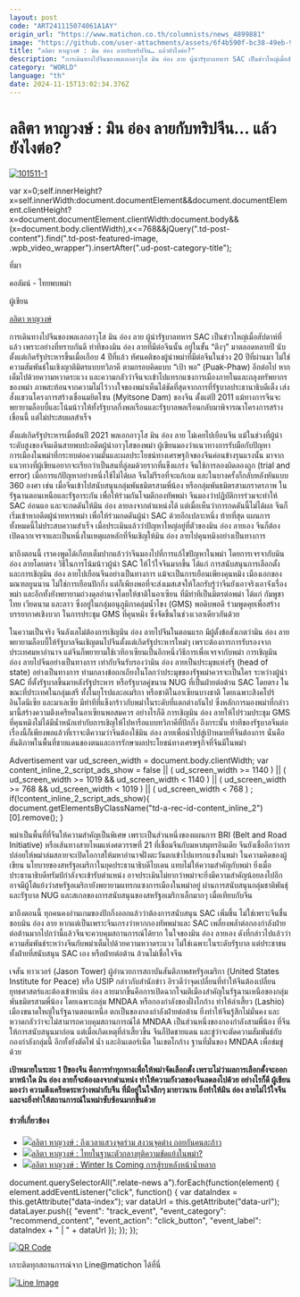 ```yaml
---
layout: post
code: "ART241115074061A1AY"
origin_url: "https://www.matichon.co.th/columnists/news_4899881"
image: "https://github.com/user-attachments/assets/6f4b590f-bc38-49eb-93dd-1026d9c0237d"
title: "ลลิตา หาญวงษ์ : มิน อ่อง ลายกับทริปจีน… แล้วยังไงต่อ?"
description: "การเดินทางไปจีนของพลเอกอาวุโส มิน อ่อง ลาย ผู้นำรัฐบาลทหาร SAC เป็นข่าวใหญ่เมื่อสัปดาห์ที่แล้ว เพราะอย่างที่ทราบกันดี ท่าทีของมิน อ่อง ลายที่มีต่อจีนนั้น"
category: "WORLD"
language: "th"
date: 2024-11-15T13:02:34.376Z
---
```


# ลลิตา หาญวงษ์ : มิน อ่อง ลายกับทริปจีน… แล้วยังไงต่อ?

[![](https://www.matichon.co.th/wp-content/uploads/2024/11/101511-1.jpg "101511-1")](https://www.matichon.co.th/wp-content/uploads/2024/11/101511-1.jpg)

var x=0;self.innerHeight?x=self.innerWidth:document.documentElement&&document.documentElement.clientHeight?x=document.documentElement.clientWidth:document.body&&(x=document.body.clientWidth),x<=768&&jQuery(".td-post-content").find(".td-post-featured-image, .wpb\_video\_wrapper").insertAfter(".ud-post-category-title");

ที่มา

คอลัมน์ - ไทยพบพม่า

ผู้เขียน

[ลลิตา หาญวงษ์](https://www.matichon.co.th/columnist/%e0%b8%a5%e0%b8%a5%e0%b8%b4%e0%b8%95%e0%b8%b2-%e0%b8%ab%e0%b8%b2%e0%b8%8d%e0%b8%a7%e0%b8%87%e0%b8%a9%e0%b9%8c)

การเดินทางไปจีนของพลเอกอาวุโส มิน อ่อง ลาย ผู้นำรัฐบาลทหาร SAC เป็นข่าวใหญ่เมื่อสัปดาห์ที่แล้ว เพราะอย่างที่ทราบกันดี ท่าทีของมิน อ่อง ลายที่มีต่อจีนนั้น อยู่ในขั้น “ตึงๆ” มาตลอดหลายปี นับตั้งแต่เกิดรัฐประหารขึ้นเมื่อเกือบ 4 ปีที่แล้ว ทัศนคติของผู้นำพม่าที่มีต่อจีนในช่วง 20 ปีที่ผ่านมา ไม่ใช่ความสัมพันธ์ในเชิงญาติมิตรแบบทวิภาคี ตามกรอบคิดแบบ “เป้า พอ” (Puak-Phaw) อีกต่อไป หากเต็มไปด้วยความหวาดระแวง และความกลัวว่าจีนจะเข้าไปแทรกแซงการเมืองภายในและถลุงทรัพยากรของพม่า ภาพสะท้อนจากความไม่ไว้วางใจของพม่าเห็นได้ชัดที่สุดจากการที่รัฐบาลประธานาธิบดีเต็ง เส่ง สั่งแขวนโครงการสร้างเขื่อนมยิตโซน (Myitsone Dam) ของจีน ตั้งแต่ปี 2011 แม้ทางการจีนจะพยายามล็อบบี้และโน้มน้าวให้ทั้งรัฐบาลกึ่งพลเรือนและรัฐบาลพลเรือนกลับมาพิจารณาโครงการสร้างเขื่อนนี้ แต่ไม่ประสบผลสำเร็จ

ตั้งแต่เกิดรัฐประหารเมื่อต้นปี 2021 พลเอกอาวุโส มิน อ่อง ลาย ไม่เคยไปเยือนจีน แม้ในช่วงที่ผู้นำระดับสูงของจีนเดินสายพบปะอดีตผู้นำอาวุโสของพม่า ผู้เขียนมองว่าแนวทางการรับมือกับปัญหาการเมืองในพม่าที่กระทบต่อความมั่นและผลประโยชน์ทางเศรษฐกิจของจีนค่อนข้างรุนแรงนั้น มาจากแนวทางที่ผู้เขียนอยากจะเรียกว่าเป็นสนที่ลู่ลมด้วยรากที่แข็งแกร่ง จีนใช้การลองผิดลองถูก (trial and error) เมื่อการแก้ปัญหาอย่างหนึ่งใช้ไม่ได้ผล จีนไม่รีรอที่จะแก้เกม และในบางครั้งก็กลับหลังหันแบบ 360 องศา เช่น เมื่อจีนเข้าไปสนับสนุนกลุ่มพันธมิตรสามพี่น้อง หรือกลุ่มพันธมิตรสามภราดรภาพ ในรัฐฉานตอนเหนือและรัฐอาระกัน เพื่อให้ร่วมกันโจมตีกองทัพพม่า จีนมองว่าปฏิบัติการร่วมจะทำให้ SAC อ่อนแอ และจะกดดันให้มิน อ่อง ลายลงจากตำแหน่งได้ แต่เมื่อเห็นว่าการกดดันนี้ไม่ได้ผล จีนก็เริ่มเข้าหาอดีตผู้นำทหารพม่า เพื่อให้ร่วมกดดันผู้นำ SAC ด้วยอีกเปลาะหนึ่ง ท้ายที่สุด แผนการทั้งหมดนี้ไม่ประสบความสำเร็จ เมื่อประเมินแล้วว่าปัญหาใหญ่อยู่ที่ตัวของมิน อ่อง ลายเอง จีนก็ต้องเปิดฉากเจรจาและเป็นหนึ่งในเหตุผลหลักที่จีนเชิญให้มิน อ่อง ลายไปคุนหมิงอย่างเป็นทางการ

มาถึงตอนนี้ เราคงพูดได้เกือบเต็มปากแล้วว่าจีนมองไปที่การแก้ไขปัญหาในพม่า โดยการเจรจากับมิน อ่อง ลายโดยตรง วิธีในการโน้มน้าวผู้นำ SAC ให้ไว้ใจจีนมากขึ้น ได้แก่ การสนับสนุนการเลือกตั้ง และการเชิญมิน อ่อง ลายไปเยือนจีนอย่างเป็นทางการ แม้จะเป็นการเยือนเพียงคุนหมิง เมืองเอกของมณฑลยูนนาน ไม่ใช่การเยือนปักกิ่ง แต่ก็เพียงพอที่จะส่งเมสเสจให้โลกรับรู้ว่าจีนยังเอาจริงเอาจังเรื่องพม่า และอีกทั้งยังพยายามถ่วงดุลอำนาจโดยให้ชาติในอาเซียน ที่มีท่าทีเป็นมิตรต่อพม่า ได้แก่ กัมพูชา ไทย เวียดนาม และลาว ซึ่งอยู่ในกลุ่มอนุภูมิภาคลุ่มน้ำโขง (GMS) พอดิบพอดี ร่วมพูดคุยเพื่อสร้างบรรยากาศเชิงบวก ในการประชุม GMS ที่คุนหมิง ซึ่งจัดขึ้นในช่วงเวลาเดียวกันด้วย

ในความเป็นจริง จีนลังเลไม่ต้องการเชิญมิน อ่อง ลายไปจีนในตอนแรก มีผู้ตั้งข้อสังเกตว่ามิน อ่อง ลายพยายามล็อบบี้ให้รัฐบาลจีนเชิญตนไปจีนตั้งแต่เกิดรัฐประหารใหม่ๆ เพราะต้องการการรับรองจากประเทศมหาอำนาจ แต่จีนก็พยายามใช้เวทีอาเซียนเป็นอีกหนึ่งวิธีการเพื่อเจรจากับพม่า การเชิญมิน อ่อง ลายไปจีนอย่างเป็นทางการ เท่ากับจีนรับรองว่ามิน อ่อง ลายเป็นประมุขแห่งรัฐ (head of state) อย่างเป็นทางการ ท่ามกลางข้อถกเถียงในโลกว่าประมุขของรัฐพม่าควรจะเป็นใคร ระหว่างผู้นำ SAC ที่ตั้งรัฐบาลขึ้นมาหลังรัฐประหาร หรือรัฐบาลคู่ขนาน NUG ที่เป็นฝ่ายต่อต้าน SAC โดยตรง ในขณะที่ประเทศในกลุ่มเสรี ทั้งในยุโรปและอเมริกา หรือชาติในอาเซียนบางชาติ โดยเฉพาะสิงคโปร์ อินโดนีเซีย และมาเลเซีย มีท่าทีที่แข็งกร้าวกับพม่าในระดับที่แตกต่างกันไป ซึ่งหลักการมองพม่าที่กล่าวมานี้สร้างความตึงเครียดในอาเซียนพอสมควร อย่างไรก็ดี การเชิญมิน อ่อง ลายให้ไปร่วมประชุม GMS ที่คุนหมิงไม่ได้มีน้ำหนักเท่ากับการเชิญให้ไปหารือแบบทวิภาคีที่ปักกิ่ง ถึงกระนั้น ท่าทีของรัฐบาลจีนต่อเรื่องนี้ก็เพียงพอแล้วที่เราจะตีความว่าจีนต้องใช้มิน อ่อง ลายเพื่อนำไปสู่เป้าหมายที่จีนต้องการ นั่นคือสันติภาพในพื้นที่ชายแดนของตนและการรักษาผลประโยชน์ทางเศรษฐกิจที่จีนมีในพม่า

Advertisement var ud\_screen\_width = document.body.clientWidth; var content\_inline\_2\_script\_ads\_show = false || ( ud\_screen\_width >= 1140 ) || ( ud\_screen\_width >= 1019 && ud\_screen\_width < 1140 ) || ( ud\_screen\_width >= 768 && ud\_screen\_width < 1019 ) || ( ud\_screen\_width < 768 ) ; if(!content\_inline\_2\_script\_ads\_show){ document.getElementsByClassName("td-a-rec-id-content\_inline\_2")\[0\].remove(); }

พม่าเป็นพื้นที่ที่จีนให้ความสำคัญเป็นพิเศษ เพราะเป็นส่วนหนึ่งของแผนการ BRI (Belt and Road Initiative) หรือเส้นทางสายไหมแห่งศตวรรษที่ 21 ที่เชื่อมจีนกับมหาสมุทรอินเดีย จีนยังเชื่ออีกว่าการปล่อยให้พม่าล่มสลายจะเปิดโอกาสให้มหาอำนาจฝั่งตะวันตกเข้าไปแทรกแซงในพม่า ในความคิดของผู้เขียน นโยบายของสหรัฐอเมริกาในยุคประธานาธิบดีไบเดน แทบไม่ให้ความสำคัญกับพม่า ยิ่งเมื่อประธานาธิบดีทรัมป์กำลังจะเข้ารับตำแหน่ง อาจประเมินไม่ยากว่าพม่าจะยิ่งมีความสำคัญน้อยลงไปอีก อาจมีผู้โต้แย้งว่าสหรัฐอเมริกายังพยายามแทรกแซงการเมืองในพม่าอยู่ ผ่านการสนับสนุนกลุ่มชาติพันธุ์และรัฐบาล NUG และสเกลของการสนับสนุนของสหรัฐอเมริกาเล็กมากๆ เมื่อเทียบกับจีน

มาถึงตอนนี้ ทุกคนคงอ่านเกมของปักกิ่งออกแล้วว่าต้องการสนับสนุน SAC เพิ่มขึ้น ไม่ใช่เพราะจีนชื่นชอบมิน อ่อง ลาย หากแต่เป็นเพราะจีนเกรงว่าหากกองทัพพม่าและ SAC เพลี่ยงพล้ำต่อกองกำลังฝ่ายต่อต้านมากไปกว่านี้แล้วจีนจะควบคุมสถานการณ์ได้ยาก ในใจของมิน อ่อง ลายเอง ดังที่กล่าวไปแล้วว่าความสัมพันธ์ระหว่างจีนกับพม่าเต็มไปด้วยความหวาดระแวง ไม่ใช่เฉพาะในระดับรัฐบาล แต่ประชาชนทั้งฝ่ายที่สนับสนุน SAC เอง หรือฝ่ายต่อต้าน ล้วนไม่เชื่อใจจีน

เจสัน ทาวเวอร์ (Jason Tower) ผู้อำนวยการสถาบันสันติภาพสหรัฐอเมริกา (United States Institute for Peace) หรือ USIP กล่าวกับสำนักข่าว อิรวดีว่าจุดเปลี่ยนที่ทำให้จีนต้องเปลี่ยนยุทธศาสตร์และต้องเข้าหามิน อ่อง ลายมากขึ้นคือการเปิดฉากโจมตีเมืองสำคัญในรัฐฉานเหนือของกลุ่มพันธมิตรสามพี่น้อง โดยเฉพาะกลุ่ม MNDAA หรือกองกำลังของฝั่งโกก้าง ทำให้ล่าเสี้ยว (Lashio) เมืองขนาดใหญ่ในรัฐฉานตอนเหนือ ตกเป็นของกองกำลังฝ่ายต่อต้าน ยิ่งทำให้จีนรู้สึกไม่มั่นคง และหวาดกลัวว่าจะไม่สามารถควบคุมสถานการณ์ได้ MNDAA เป็นส่วนหนึ่งของกองกำลังสามพี่น้อง ที่จีนให้การสนับสนุนมาก่อน แต่เมื่อเกิดเหตุที่ล่าเสี้ยวขึ้น จีนก็ปิดชายแดน และขู่ว่าจะตัดความสัมพันธ์กับกองกำลังกลุ่มนี้ อีกทั้งยังตัดไฟ น้ำ และอินเตอร์เน็ต ในเขตโกก้าง ฐานที่มั่นของ MNDAA เพื่อข่มขู่ด้วย

**เป้าหมายในระยะ 1 ปีของจีน คือการทำทุกทางเพื่อให้พม่าจัดเลือกตั้ง เพราะไม่ว่าผลการเลือกตั้งจะออกมาหน้าใด มิน อ่อง ลายก็จะต้องลงจากตำแหน่ง ทำให้ความกังวลของจีนลดลงไปด้วย อย่างไรก็ดี ผู้เขียนมองว่า ความตึงเครียดระหว่างพม่ากับจีน ที่มีอยู่ในใจลึกๆ มายาวนาน ยิ่งทำให้มิน อ่อง ลายไม่ไว้ใจจีน และจะยิ่งทำให้สถานการณ์ในพม่าซับซ้อนมากขึ้นด้วย**

#### ข่าวที่เกี่ยวข้อง

*   [![](https://www.matichon.co.th/wp-content/uploads/2024/10/101810-1.jpg)ลลิตา หาญวงษ์ : ถึงเวลาแสวงจุดร่วม สงวนจุดต่าง ถอยกันคนละก้าว](https://www.matichon.co.th/columnists/news_4851988)
*   [![](https://www.matichon.co.th/wp-content/uploads/2024/10/ภป-ไทยตัวกลางยุติขัดแย้งในพม่า.jpg)ลลิตา หาญวงษ์ : ไทยในฐานะตัวกลางยุติความขัดแย้งในพม่า?](https://www.matichon.co.th/columnists/news_4823868)
*   [![](https://www.matichon.co.th/wp-content/uploads/2024/09/102009-1.jpg)ลลิตา หาญวงษ์ : Winter Is Coming การสู้รบหลังหน้าน้ำหลาก](https://www.matichon.co.th/columnists/news_4801912)

document.querySelectorAll(".relate-news a").forEach(function(element) { element.addEventListener("click", function() { var dataIndex = this.getAttribute("data-index"); var dataUrl = this.getAttribute("data-url"); dataLayer.push({ "event": "track\_event", "event\_category": "recommend\_content", "event\_action": "click\_button", "event\_label": dataIndex + " | " + dataUrl }); }); });

[![QR Code](https://www.matichon.co.th/wp-content/uploads/2023/07/wob1371z.jpg)](https://lin.ee/ht0nDxX)

เกาะติดทุกสถานการณ์จาก Line@matichon ได้ที่นี่

[![Line Image](https://www.matichon.co.th/wp-content/uploads/2023/07/th.png)](https://lin.ee/ht0nDxX)